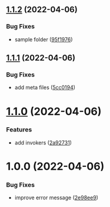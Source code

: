 ## [1.1.2](https://github.com/Prybh/TestUnityPackage/compare/v1.1.1...v1.1.2) (2022-04-06)


### Bug Fixes

* sample folder ([95f1976](https://github.com/Prybh/TestUnityPackage/commit/95f1976991ba7374001fa3c10306489974cb0728))

## [1.1.1](https://github.com/Prybh/TestUnityPackage/compare/v1.1.0...v1.1.1) (2022-04-06)


### Bug Fixes

* add meta files ([5cc0194](https://github.com/Prybh/TestUnityPackage/commit/5cc01948ee413d1452a13d240cc8c0478dcf0f45))

# [1.1.0](https://github.com/Prybh/TestUnityPackage/compare/v1.0.0...v1.1.0) (2022-04-06)


### Features

* add invokers ([2a92731](https://github.com/Prybh/TestUnityPackage/commit/2a9273157221dfb143cef7a8752fa1feb8eb916c))

# 1.0.0 (2022-04-06)


### Bug Fixes

* improve error message ([2e98ee9](https://github.com/Prybh/TestUnityPackage/commit/2e98ee9c4038b8511ead5051735f788130e04dbe))
